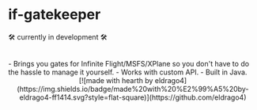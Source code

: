 # if-gatekeeper 
<p>🛠️ currently in development 🛠️</p>
<br>
- Brings you gates for Infinite Flight/MSFS/XPlane so you don't have to do the hassle to manage it yourself.
- Works with custom API.
- Built in Java.
<div align="center">
  [![made with hearth by eldrago4](https://img.shields.io/badge/made%20with%20%E2%99%A5%20by-eldrago4-ff1414.svg?style=flat-square)](https://github.com/eldrago4)
</div>
